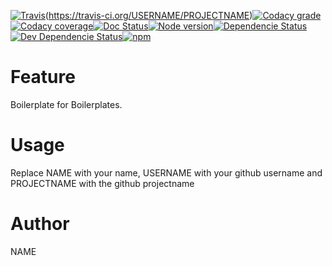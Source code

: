 [![Travis](https://img.shields.io/travis/USERNAME/PROJECTNAME.svg?maxAge=2592000)]()(https://travis-ci.org/USERNAME/PROJECTNAME)[![Codacy grade](https://img.shields.io/codacy/grade/KEY.svg?maxAge=2592000)]()[![Codacy coverage](https://img.shields.io/codacy/coverage/KEY.svg?maxAge=2592000)]()[![Doc Status](https://doc.esdoc.org/github.com/USERNAME/PROJECTNAME/badge.svg)](https://doc.esdoc.org/github.com/USERNAME/PROJECTNAME)[![Node version](https://img.shields.io/node/v/PROJECTNAME.svg)](http://nodejs.org/download/)[![Dependencie Status](https://img.shields.io/david/USERNAME/PROJECTNAME.svg?maxAge=2592000)](https://david-dm.org/USERNAME/PROJECTNAME#info=dependencies)[![Dev Dependencie Status](https://img.shields.io/david/dev/USERNAME/PROJECTNAME.svg?maxAge=2592000)](https://david-dm.org/USERNAME/PROJECTNAME#info=devDependencies)[![npm](https://img.shields.io/github/license/USERNAME/PROJECTNAME.svg?maxAge=2592000)](https://spdx.org/licenses/ISC)

# Feature
Boilerplate for Boilerplates.

# Usage
Replace NAME with your name, USERNAME with your github username and PROJECTNAME with the github projectname

# Author
NAME
